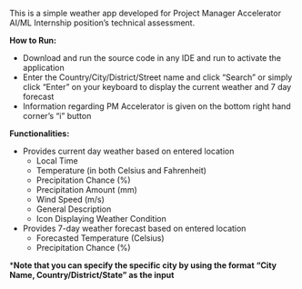 This is a simple weather app developed for Project Manager Accelerator AI/ML Internship position’s technical assessment. 

**How to Run:**
- Download and run the source code in any IDE and run to activate the application
- Enter the Country/City/District/Street name and click “Search” or simply click “Enter” on your keyboard to display the current weather and 7 day forecast
- Information regarding PM Accelerator is given on the bottom right hand corner’s “i” button

**Functionalities:**
- Provides current day weather based on entered location
    - Local Time
    - Temperature (in both Celsius and Fahrenheit)
    - Precipitation Chance (%)
    - Precipitation Amount (mm)
    - Wind Speed (m/s)
    - General Description 
    - Icon Displaying Weather Condition
- Provides 7-day weather forecast based on entered location
    - Forecasted Temperature (Celsius)
    - Precipitation Chance (%)

***Note that you can specify the specific city by using the format “City Name, Country/District/State” as the input**
